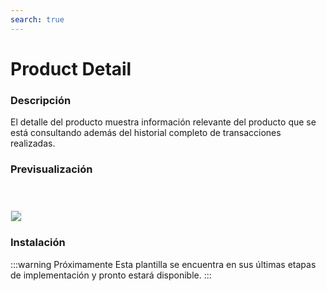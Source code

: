 ```yaml
---
search: true
---
```


# Product Detail

### Descripción
El detalle del producto muestra información relevante del producto que se está consultando además del historial completo de transacciones realizadas.


### Previsualización
<img src="/assets/img/dynamic/experiences/business/product-detail.jpg" style="border: 1px solid #EEE; margin-top: 40px; max-width:600px;">


### Instalación

:::warning Próximamente
Esta plantilla se encuentra en sus últimas etapas de implementación y pronto estará disponible.
:::